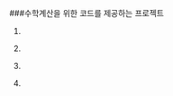 ###수학계산을 위한 코드를 제공하는 프로젝트
1. ~~~~~~~~~~~~~~~~~~~~~~~~~~~~~~
2. ~~~~~~~~~~~~~~~~~~~~~~~~~~~~~~
3. ~~~~~~~~~~~~~~~~~~~~~~~~~~~~~~
4. ~~~~~~~~~~~~~~~~~~~~~~~~~~~~~~
